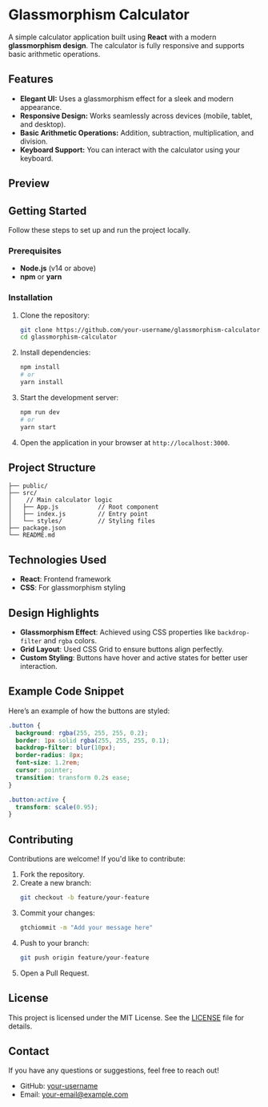 
# Glassmorphism Calculator

A simple calculator application built using **React** with a modern **glassmorphism design**. The calculator is fully responsive and supports basic arithmetic operations.

## Features

- **Elegant UI:** Uses a glassmorphism effect for a sleek and modern appearance.
- **Responsive Design:** Works seamlessly across devices (mobile, tablet, and desktop).
- **Basic Arithmetic Operations:** Addition, subtraction, multiplication, and division.
- **Keyboard Support:** You can interact with the calculator using your keyboard.

## Preview



## Getting Started

Follow these steps to set up and run the project locally.

### Prerequisites

- **Node.js** (v14 or above)
- **npm** or **yarn**

### Installation

1. Clone the repository:

   ```bash
   git clone https://github.com/your-username/glassmorphism-calculator.git
   cd glassmorphism-calculator
   ```

2. Install dependencies:

   ```bash
   npm install
   # or
   yarn install
   ```

3. Start the development server:

   ```bash
   npm run dev
   # or
   yarn start
   ```

4. Open the application in your browser at `http://localhost:3000`.

## Project Structure

```
├── public/
├── src/
│    // Main calculator logic
│   ├── App.js           // Root component
│   ├── index.js         // Entry point
│   └── styles/          // Styling files
├── package.json
└── README.md
```

## Technologies Used

- **React**: Frontend framework
- **CSS**: For glassmorphism styling

## Design Highlights

- **Glassmorphism Effect**: Achieved using CSS properties like `backdrop-filter` and `rgba` colors.
- **Grid Layout**: Used CSS Grid to ensure buttons align perfectly.
- **Custom Styling**: Buttons have hover and active states for better user interaction.

## Example Code Snippet

Here’s an example of how the buttons are styled:

```css
.button {
  background: rgba(255, 255, 255, 0.2);
  border: 1px solid rgba(255, 255, 255, 0.1);
  backdrop-filter: blur(10px);
  border-radius: 8px;
  font-size: 1.2rem;
  cursor: pointer;
  transition: transform 0.2s ease;
}

.button:active {
  transform: scale(0.95);
}
```

## Contributing

Contributions are welcome! If you'd like to contribute:

1. Fork the repository.
2. Create a new branch:
   ```bash
   git checkout -b feature/your-feature
   ```
3. Commit your changes:
   ```bash
   gtchiommit -m "Add your message here"
   ```
4. Push to your branch:
   ```bash
   git push origin feature/your-feature
   ```
5. Open a Pull Request.

## License

This project is licensed under the MIT License. See the [LICENSE](LICENSE) file for details.

## Contact

If you have any questions or suggestions, feel free to reach out!

- GitHub: [your-username](https://github.com/your-username)
- Email: [your-email@example.com](mailto\:your-email@example.com)

